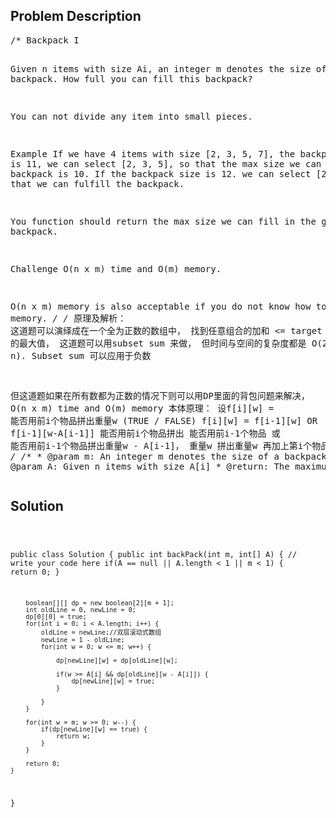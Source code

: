 <!--
<style>
  body { font-family: Arial, sans-serif; }
  .container { max-width: 100%; margin: 50px auto; padding: 10px; }
  .comment-block { background-color: #f9f9f9; padding: 10px; border-left: 5px solid #ccc; max-width: 400px; margin: 20px auto; overflow-wrap: break-word; white-space: pre-wrap; }
  .code-block { background-color: #f4f4f4; padding: 10px; border: 1px solid #ddd; max-width: 400px; margin: 20px auto; overflow-wrap: break-word; white-space: pre-wrap; }
</style>
-->

<div class='container'>
<h2>Problem Description</h2>
<div class='comment-block'>
<pre>
/* Backpack I

Given n items with size Ai, an integer m denotes the size of a backpack. How full you can fill this backpack?

You can not divide any item into small pieces.

Example
If we have 4 items with size [2, 3, 5, 7], 
the backpack size is 11, we can select [2, 3, 5], so that the max size we can fill this backpack is 10. 
If the backpack size is 12. we can select [2, 3, 7] so that we can fulfill the backpack.

You function should return the max size we can fill in the given backpack.

Challenge 
O(n x m) time and O(m) memory.

O(n x m) memory is also acceptable if you do not know how to optimize memory.
*/
/* 原理及解析：
这道题可以演绎成在一个全为正数的数组中， 找到任意组合的加和 <= target 的最大值，
这道题可以用subset sum 来做， 但时间与空间的复杂度都是 O(2 ^ n). Subset sum 可以应用于负数

但这道题如果在所有数都为正数的情况下则可以用DP里面的背包问题来解决， O(n x m) time and O(m) memory
本体原理：
设f[i][w] = 能否用前i个物品拼出重量w (TRUE / FALSE)
f[i][w]    =        f[i-1][w]          OR         f[i-1][w-A[i-1]]
能否用前i个物品拼出    能否用前i-1个物品     或         能否用前i-1个物品拼出重量w - A[i-1]，
重量w				拼出重量w	                      再加上第i个物品
*/
    /**
     * @param m: An integer m denotes the size of a backpack
     * @param A: Given n items with size A[i]
     * @return: The maximum size
     */
</pre>
</div>

<h2>Solution</h2>
<div class='code-block'>
<pre><code class='language-java'>

public class Solution {
    public int backPack(int m, int[] A) {
        // write your code here
        if(A == null || A.length < 1 || m < 1) {
            return 0;
        }
        
        boolean[][] dp = new boolean[2][m + 1];
        int oldLine = 0, newLine = 0;
        dp[0][0] = true;
        for(int i = 0; i < A.length; i++) {
            oldLine = newLine;//双层滚动式数组
            newLine = 1 - oldLine;
            for(int w = 0; w <= m; w++) {
                
                dp[newLine][w] = dp[oldLine][w];
                
                if(w >= A[i] && dp[oldLine][w - A[i]]) {
                    dp[newLine][w] = true;
                }
                
            }
        }
        
        for(int w = m; w >= 0; w--) {
            if(dp[newLine][w] == true) {
                return w;
            }
        }
        
        return 0;
    }
}</code></pre>
</div>
</div>
